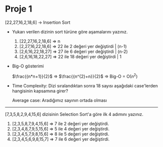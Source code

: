 # Proje 1

[22,27,16,2,18,6] -> Insertion Sort

- Yukarı verilen dizinin sort türüne göre aşamalarını yazınız.

    1. [22,27,16,2,18,6] => n
    2. [2,27,16,22,18,6] => 22 ile 2 değeri yer değiştirdi | (n-1)
    3. [2,6,16,22,18,27] => 27 ile 6 değeri yer değiştirdi | (n-2)
    4. [2,6,16,18,22,27] => 22 ile 18 değeri yer değiştirdi | 1

&NewLine;

- Big-O gösterimi 

    $\frac{{n*n+1}}{2}$ => $\frac{{n^{2}+n}}{2}$ => Big-O = O($n^{2}$)

- Time Complexity: Dizi sıralandıktan sonra 18 sayısı aşağıdaki case'lerden hangisinin kapsamına girer?
    
    Average case: Aradığımız sayının ortada olması

---

[7,3,5,8,2,9,4,15,6] dizisinin Selection Sort'a göre ilk 4 adımını yazınız.

1. [2,3,5,8,7,9,4,15,6] => 7 ile 2 değeri yer değiştirdi.
2. [2,3,4,8,7,9,5,15,6] => 5 ile 4 değeri yer değiştirdi.
3. [2,3,4,5,7,9,8,15,6] => 8 ile 5 değeri yer değiştirdi.
4. [2,3,4,5,6,9,8,15,7] => 7 ile 6 değeri yer değiştirdi.